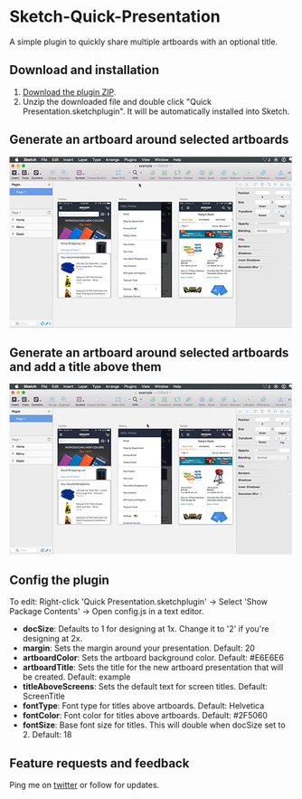 # Sketch-Quick-Presentation

A simple plugin to quickly share multiple artboards with an optional title.

## Download and installation

1. [Download the plugin ZIP](https://github.com/timothywhalin/Sketch-Quick-Presentation/archive/master.zip).
2. Unzip the downloaded file and double click "Quick Presentation.sketchplugin". It will be automatically installed into Sketch.

## Generate an artboard around selected artboards
![Generate artboard without titles](README-Screenshots/without-titles.gif)

## Generate an artboard around selected artboards and add a title above them
![Generate artboard with titles](README-Screenshots/with-titles.gif)

## Config the plugin

To edit: Right-click 'Quick Presentation.sketchplugin' → Select 'Show Package Contents' → Open config.js in a text editor.

- **docSize**: Defaults to 1 for designing at 1x. Change it to '2' if you're designing at 2x.
- **margin**: Sets the margin around your presentation. Default: 20
- **artboardColor**: Sets the artboard background color. Default: #E6E6E6
- **artboardTitle**: Sets the title for the new artboard presentation that will be created. Default: example
- **titleAboveScreens**: Sets the default text for screen titles. Default: ScreenTitle
- **fontType**: Font type for titles above artboards. Default: Helvetica
- **fontColor**: Font color for titles above artboards. Default: #2F5060
- **fontSize**: Base font size for titles. This will double when docSize set to 2. Default: 18

## Feature requests and feedback
Ping me on [twitter](http://twitter.com/timothywhalin) or follow for updates.

